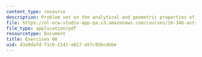 ```yaml
---
content_type: resource
description: Problem set on the analytical and geometric properties of the BVP.
file: https://ol-ocw-studio-app-qa.s3.amazonaws.com/courses/16-346-astrodynamics-fall-2008/43a9dafdf1c61141a017a5fc95bcdebe_ex_08.pdf
file_type: application/pdf
resourcetype: Document
title: Exercises 08
uid: 43a9dafd-f1c6-1141-a017-a5fc95bcdebe
---
```


